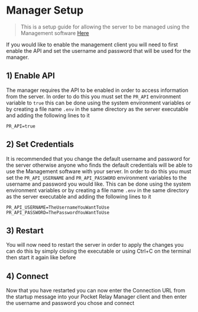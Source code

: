 # Manager Setup

> This is a setup guide for allowing the server to be managed using the Management software [Here](https://github.com/PocketRelay/PocketRelayManager)

If you would like to enable the management client you will need to first enable the API and set the username and password that will be used for the manager.

## 1) Enable API

The manager requires the API to be enabled in order to access information from the server. In order to do this you must set the `PR_API` environment variable to `true` this can be done using the system environment variables or by creating a file name `.env` in the same directory as the server executable and adding the following lines to it

```shell
PR_API=true
```

## 2) Set Credentials

It is recommended that you change the default username and password for the server otherwise anyone who finds the default credentials will be able to use the Management software with your server. In order to do this you must set the `PR_API_USERNAME` and `PR_API_PASSWORD` environment variables to the username and password you would like.  This can be done using the system environment variables or by creating a file name `.env` in the same directory as the server executable and adding the following lines to it

```shell
PR_API_USERNAME=TheUsernameYouWantToUse
PR_API_PASSWORD=ThePasswordYouWantToUse
```

## 3) Restart

You will now need to restart the server in order to apply the changes you can do this by simply closing the executable or using Ctrl+C on the terminal then start it again like before

## 4) Connect

Now that you have restarted you can now enter the Connection URL from the startup message into your Pocket Relay Manager client and then enter the username and password you chose and connect